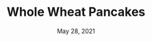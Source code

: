 ---
title: "Whole Wheat Pancakes"
date: "May 28, 2021"
prepTime: "10 min" 
cookingTime: "20 min"
totalTime: "30 min"
topic: "Breakfast"
originalLink: "https://cookieandkate.com/whole-wheat-pancakes-recipe/"
scottRating: 5
image: "../images/default.png"
ingredients: [
  {
    name: Skim Milk,
    amount: 1,
    metric: 240g,
    unit: cup
  },
  {
    name: Apple Cider Vinegar,
    amount: 1,
    unit: tbsp
  },
  {
    name: Baking Powder,
    amount: 1.5,
    unit: tsp
  },
  {
    name: Baking Soda,
    amount: 0.5,
    unit: tsp
  },
  {
    name: Cinnamon,
    preparation: ", ground",
    amount: 0.25,
    unit: tsp
  },
  {
    name: Egg (large),
    amount: 1,
    unit: count,
  },
  {
    name: butter substitute, 
    preparation: ", melted",
    amount: 2,
    unit: tbsp,
  },
  {
    name: Vanilla Extract,
    amount: 1,
    unit: tsp
  },
]
directions: [
  "Combine Milk and Vinegar. Whisk together until buttermilk texture.",
  "Mix together flour, baking powder, baking soda, and cinnemon.",
  "Combine the rest of the ingredients in one bowl and mix until thouroughly blended.",
  "Cook pancakes"
]

---